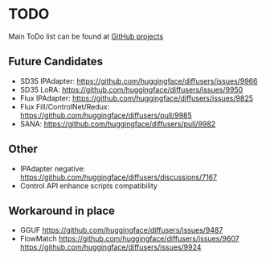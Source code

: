 # TODO

Main ToDo list can be found at [GitHub projects](https://github.com/users/vladmandic/projects)

## Future Candidates

- SD35 IPAdapter: <https://github.com/huggingface/diffusers/issues/9966>
- SD35 LoRA: <https://github.com/huggingface/diffusers/issues/9950>
- Flux IPAdapter: <https://github.com/huggingface/diffusers/issues/9825>
- Flux Fill/ControlNet/Redux: <https://github.com/huggingface/diffusers/pull/9985>
- SANA: <https://github.com/huggingface/diffusers/pull/9982>

## Other

- IPAdapter negative: <https://github.com/huggingface/diffusers/discussions/7167>
- Control API enhance scripts compatibility

## Workaround in place

- GGUF <https://github.com/huggingface/diffusers/issues/9487>
- FlowMatch <https://github.com/huggingface/diffusers/issues/9607> <https://github.com/huggingface/diffusers/issues/9924>
